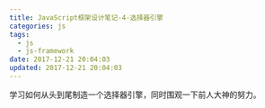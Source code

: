 ```yaml
---
title: JavaScript框架设计笔记-4-选择器引擎
categories: js
tags:
  - js
  - js-framework
date: 2017-12-21 20:04:03
updated: 2017-12-21 20:04:03
---
```


学习如何从头到尾制造一个选择器引擎，同时围观一下前人大神的努力。